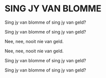 # SING JY VAN BLOMME

Sing jy van blomme of sing jy van geld?

Sing jy van blomme of sing jy van geld?

Nee, nee, nooit nie van geld.

Nee, nee, nooit nie van geld.

Sing jy van blomme of sing jy van geld?

Sing jy van blomme of sing jy van geld?

